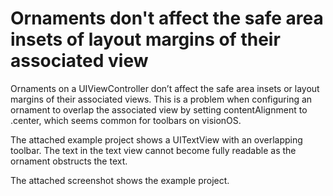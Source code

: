 # Ornaments don't affect the safe area insets of layout margins of their associated view

Ornaments on a UIViewController don’t affect the safe area insets or layout margins of their associated views. This is a problem when configuring an ornament to overlap the associated view by setting contentAlignment to .center, which seems common for toolbars on visionOS.

The attached example project shows a UITextView with an overlapping toolbar. The text in the text view cannot become fully readable as the ornament obstructs the text.

The attached screenshot shows the example project.